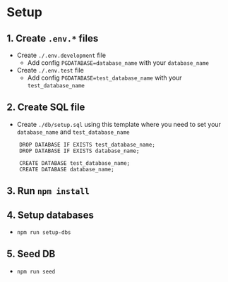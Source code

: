 # Setup

## 1. Create `.env.*` files
- Create `./.env.development` file
    - Add config `PGDATABASE=database_name` with your `database_name`
- Create `./.env.test` file
    - Add config `PGDATABASE=test_database_name` with your `test_database_name`

## 2. Create SQL file
- Create `./db/setup.sql` using this template where you need to set your `database_name` and `test_database_name`
```
    DROP DATABASE IF EXISTS test_database_name;
    DROP DATABASE IF EXISTS database_name;

    CREATE DATABASE test_database_name;
    CREATE DATABASE database_name;
```

## 3. Run `npm install`

## 4. Setup databases
- `npm run setup-dbs`

## 5. Seed DB
- `npm run seed`


